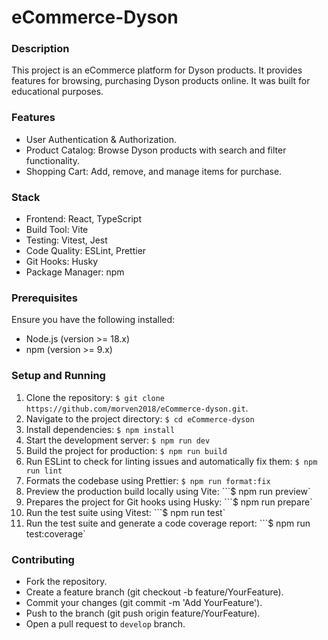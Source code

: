 # eCommerce-Dyson

### Description

This project is an eCommerce platform for Dyson products. It provides features for browsing, purchasing Dyson products online.
It was built for educational purposes.

### Features

- User Authentication & Authorization.
- Product Catalog: Browse Dyson products with search and filter functionality.
- Shopping Cart: Add, remove, and manage items for purchase.

### Stack

- Frontend: React, TypeScript
- Build Tool: Vite
- Testing: Vitest, Jest
- Code Quality: ESLint, Prettier
- Git Hooks: Husky
- Package Manager: npm

### Prerequisites

Ensure you have the following installed:

- Node.js (version >= 18.x)
- npm (version >= 9.x)

### Setup and Running

1. Clone the repository:
   ```$ git clone https://github.com/morven2018/eCommerce-dyson.git```.
2. Navigate to the project directory:
   `$ cd eCommerce-dyson`
3. Install dependencies:
   `$ npm install`
4. Start the development server:
   `$ npm run dev`
5. Build the project for production:
   ```$ npm run build```
6. Run ESLint to check for linting issues and automatically fix them:
   `$ npm run lint`
7. Formats the codebase using Prettier:
   `$ npm run format:fix`
8. Preview the production build locally using Vite:
   ```$ npm run preview`
9. Prepares the project for Git hooks using Husky:
   ```$ npm run prepare`
10. Run the test suite using Vitest:
    ```$ npm run test`
11. Run the test suite and generate a code coverage report:
    ```$ npm run test:coverage`

 ### Contributing

- Fork the repository.
- Create a feature branch (git checkout -b feature/YourFeature).
- Commit your changes (git commit -m 'Add YourFeature').
- Push to the branch (git push origin feature/YourFeature).
- Open a pull request to `develop` branch.



